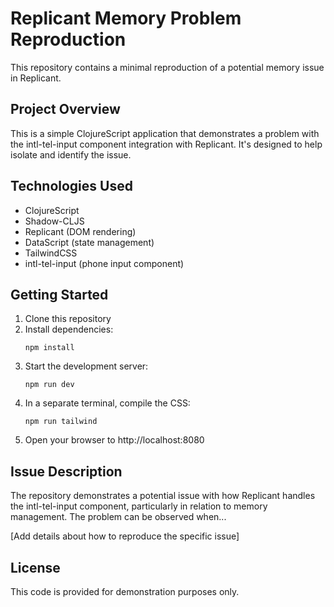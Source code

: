# Replicant Memory Problem Reproduction

This repository contains a minimal reproduction of a potential memory issue in Replicant.

## Project Overview

This is a simple ClojureScript application that demonstrates a problem with the intl-tel-input component integration with Replicant. It's designed to help isolate and identify the issue.

## Technologies Used

- ClojureScript
- Shadow-CLJS
- Replicant (DOM rendering)
- DataScript (state management)
- TailwindCSS
- intl-tel-input (phone input component)

## Getting Started

1. Clone this repository
2. Install dependencies:
   ```
   npm install
   ```
3. Start the development server:
   ```
   npm run dev
   ```
4. In a separate terminal, compile the CSS:
   ```
   npm run tailwind
   ```
5. Open your browser to http://localhost:8080

## Issue Description

The repository demonstrates a potential issue with how Replicant handles the intl-tel-input component, particularly in relation to memory management. The problem can be observed when...

[Add details about how to reproduce the specific issue]

## License

This code is provided for demonstration purposes only.